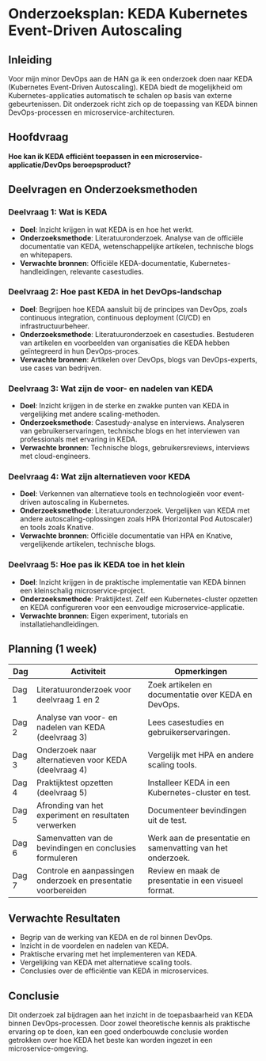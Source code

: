 # Onderzoeksplan: KEDA Kubernetes Event-Driven Autoscaling

## Inleiding

Voor mijn minor DevOps aan de HAN ga ik een onderzoek doen naar KEDA (Kubernetes Event-Driven Autoscaling). KEDA biedt de mogelijkheid om Kubernetes-applicaties automatisch te schalen op basis van externe gebeurtenissen. Dit onderzoek richt zich op de toepassing van KEDA binnen DevOps-processen en microservice-architecturen.

## Hoofdvraag

**Hoe kan ik KEDA efficiënt toepassen in een microservice-applicatie/DevOps beroepsproduct?**

## Deelvragen en Onderzoeksmethoden

### Deelvraag 1: Wat is KEDA

- **Doel**: Inzicht krijgen in wat KEDA is en hoe het werkt.
- **Onderzoeksmethode**: Literatuuronderzoek. Analyse van de officiële documentatie van KEDA, wetenschappelijke artikelen, technische blogs en whitepapers.
- **Verwachte bronnen**: Officiële KEDA-documentatie, Kubernetes-handleidingen, relevante casestudies.
  
### Deelvraag 2: Hoe past KEDA in het DevOps-landschap

- **Doel**: Begrijpen hoe KEDA aansluit bij de principes van DevOps, zoals continuous integration, continuous deployment (CI/CD) en infrastructuurbeheer.
- **Onderzoeksmethode**: Literatuuronderzoek en casestudies. Bestuderen van artikelen en voorbeelden van organisaties die KEDA hebben geïntegreerd in hun DevOps-proces.
- **Verwachte bronnen**: Artikelen over DevOps, blogs van DevOps-experts, use cases van bedrijven.

### Deelvraag 3: Wat zijn de voor- en nadelen van KEDA

- **Doel**: Inzicht krijgen in de sterke en zwakke punten van KEDA in vergelijking met andere scaling-methoden.
- **Onderzoeksmethode**: Casestudy-analyse en interviews. Analyseren van gebruikerservaringen, technische blogs en het interviewen van professionals met ervaring in KEDA.
- **Verwachte bronnen**: Technische blogs, gebruikersreviews, interviews met cloud-engineers.

### Deelvraag 4: Wat zijn alternatieven voor KEDA

- **Doel**: Verkennen van alternatieve tools en technologieën voor event-driven autoscaling in Kubernetes.
- **Onderzoeksmethode**: Literatuuronderzoek. Vergelijken van KEDA met andere autoscaling-oplossingen zoals HPA (Horizontal Pod Autoscaler) en tools zoals Knative.
- **Verwachte bronnen**: Officiële documentatie van HPA en Knative, vergelijkende artikelen, technische blogs.

### Deelvraag 5: Hoe pas ik KEDA toe in het klein

- **Doel**: Inzicht krijgen in de praktische implementatie van KEDA binnen een kleinschalig microservice-project.
- **Onderzoeksmethode**: Praktijktest. Zelf een Kubernetes-cluster opzetten en KEDA configureren voor een eenvoudige microservice-applicatie.
- **Verwachte bronnen**: Eigen experiment, tutorials en installatiehandleidingen.

## Planning (1 week)

| Dag          | Activiteit                                                     | Opmerkingen                                               |
|--------------|----------------------------------------------------------------|-----------------------------------------------------------|
| Dag 1        | Literatuuronderzoek voor deelvraag 1 en 2                      | Zoek artikelen en documentatie over KEDA en DevOps.       |
| Dag 2        | Analyse van voor- en nadelen van KEDA (deelvraag 3)            | Lees casestudies en gebruikerservaringen.                 |
| Dag 3        | Onderzoek naar alternatieven voor KEDA (deelvraag 4)           | Vergelijk met HPA en andere scaling tools.                |
| Dag 4        | Praktijktest opzetten (deelvraag 5)                            | Installeer KEDA in een Kubernetes-cluster en test.        |
| Dag 5        | Afronding van het experiment en resultaten verwerken           | Documenteer bevindingen uit de test.                      |
| Dag 6        | Samenvatten van de bevindingen en conclusies formuleren        | Werk aan de presentatie en samenvatting van het onderzoek.|
| Dag 7        | Controle en aanpassingen onderzoek en presentatie voorbereiden | Review en maak de presentatie in een visueel format.      |

## Verwachte Resultaten

- Begrip van de werking van KEDA en de rol binnen DevOps.
- Inzicht in de voordelen en nadelen van KEDA.
- Praktische ervaring met het implementeren van KEDA.
- Vergelijking van KEDA met alternatieve scaling tools.
- Conclusies over de efficiëntie van KEDA in microservices.

## Conclusie

Dit onderzoek zal bijdragen aan het inzicht in de toepasbaarheid van KEDA binnen DevOps-processen. Door zowel theoretische kennis als praktische ervaring op te doen, kan een goed onderbouwde conclusie worden getrokken over hoe KEDA het beste kan worden ingezet in een microservice-omgeving.
